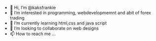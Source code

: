 - 👋 Hi, I’m @kaksfrankie
- 👀 I’m interested in programming, webdevelopmemnt and abit of forex trading
- 🌱 I’m currently learning html,css and java script
- 💞️ I’m looking to collaborate on web designs 
- 📫 How to reach me ...

<!---
kaksfrankie/kaksfrankie is a ✨ special ✨ repository because its `README.md` (this file) appears on your GitHub profile.
You can click the Preview link to take a look at your changes.
--->
